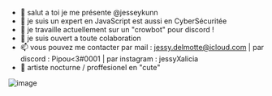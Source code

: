 - 👋 salut a toi je me présente @jesseykunn
- 👀 je suis un expert en JavaScript  est aussi en CyberSécuritée
- 🌱 je travaille actuellement sur un "crowbot" pour discord !
- 💞️ je suis ouvert a toute colaboration
- 📫 vous pouvez me contacter par mail : jessy.delmotte@icloud.com | par discord : Pipou<3#0001 | par instagram : jessyXalicia
- 🌙 artiste nocturne / proffesionel en "cute"

![image](https://api.creavite.co/out/c9f928ed-a646-433b-b8cb-5ede3ed3a5ac_standard.gif)
